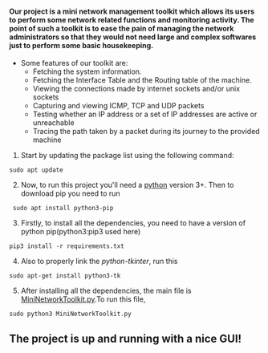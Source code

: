 #### Our project is a mini network management toolkit which allows its users to perform some network related functions and monitoring activity. The point of such a toolkit is to ease the pain of managing the network administrators so that they would not need large and complex softwares just to perform some basic housekeeping.
- Some features of our toolkit are:
  - Fetching the system information.
  - Fetching the Interface Table and the Routing table of the machine.
  - Viewing the connections made by internet sockets and/or unix sockets
  - Capturing and viewing ICMP, TCP and UDP packets
  - Testing whether an IP address or a set of IP addresses are active or unreachable
  - Tracing the path taken by a packet during its journey to the provided machine
  
1. Start by updating the package list using the following command:

  ``` sudo apt update ```

2. Now, to run this project you'll need a [python](https://phoenixnap.com/kb/how-to-install-python-3-ubuntu) version 3+. Then to download pip you need to run

  ``` sudo apt install python3-pip```

3. Firstly, to install all the dependencies, you need to have a version of python pip(python3:pip3 used here)

  ``` pip3 install -r requirements.txt ```

4. Also to properly link the _python-tkinter_, run this

  ``` sudo apt-get install python3-tk ```

5. After installing all the dependencies, the main file is [MiniNetworkToolkit.py](https://github.com/harshilmehta67/Mini-Network-Toolkit/blob/main/MiniNetworkToolkit.py).To run this file, 

  ``` sudo python3 MiniNetworkToolkit.py ``` 

## The project is up and running with a nice GUI!
